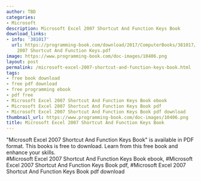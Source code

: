 ```yaml
---
author: TBD
categories:
- Microsoft
description: Microsoft Excel 2007 Shortcut And Function Keys Book
download_links:
- info: '381017'
  url: https://programming-book.com/download/2017/ComputerBooks/381017/Microsoft Excel
    2007 Shortcut And Function Keys.pdf
image: https://www.programming-book.com/doc-images/10406.png
layout: post
permalink: /microsoft-excel-2007-shortcut-and-function-keys-book.html
tags:
- free book download
- free pdf download
- free programming ebook
- pdf free
- Microsoft Excel 2007 Shortcut And Function Keys Book ebook
- Microsoft Excel 2007 Shortcut And Function Keys Book pdf
- Microsoft Excel 2007 Shortcut And Function Keys Book pdf download
thumbnail_url: https://www.programming-book.com/doc-images/10406.png
title: Microsoft Excel 2007 Shortcut And Function Keys Book
---
```


 
<div class="item-desc text-justify">
  "Microsoft Excel 2007 Shortcut And Function Keys Book" is available in PDF format. This books is free to download. Learn from this free book and enhance your skills.
  <br>
  #Microsoft Excel 2007 Shortcut And Function Keys Book ebook, #Microsoft Excel 2007 Shortcut And Function Keys Book pdf, #Microsoft Excel 2007 Shortcut And Function Keys Book pdf download
</div>